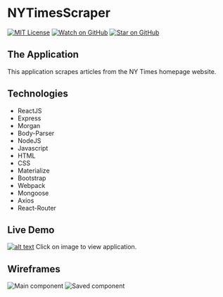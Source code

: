 # NYTimesScraper

[![MIT License][license-badge]][LICENSE]
[![Watch on GitHub][github-watch-badge]][github-watch]
[![Star on GitHub][github-star-badge]][github-star]

## The Application
This application scrapes articles from the NY Times homepage website.

## Technologies
+ ReactJS
+ Express
+ Morgan
+ Body-Parser
+ NodeJS
+ Javascript
+ HTML
+ CSS
+ Materialize
+ Bootstrap
+ Webpack
+ Mongoose
+ Axios
+ React-Router

## Live Demo
[![alt text](https://i.imgur.com/N8EzVJQ.png)](https://times-scraper-dskay7.herokuapp.com/)
Click on image to view application.

## Wireframes
![Main component](https://github.com/dskay3/ny-times-scraper/blob/master/wireframes/main.png)
![Saved component](https://github.com/dskay3/ny-times-scraper/blob/master/wireframes/saved.png)

[license]: https://github.com/dskay3/NYTimesScraper/blob/master/LICENSE
[license-badge]: https://img.shields.io/github/license/mashape/apistatus.svg
[github-watch]: https://github.com/dskay3/NYTimesScraper/watchers
[github-watch-badge]: https://img.shields.io/github/watchers/dskay3/NYTimesScraper.svg?style=social&label=Watch&style=flat-square
[github-star]: https://github.com/dskay3/NYTimesScraper/stargazers
[github-star-badge]: https://img.shields.io/github/stars/dskay3/NYTimesScraper.svg?style=social&label=Stars&style=flat-square